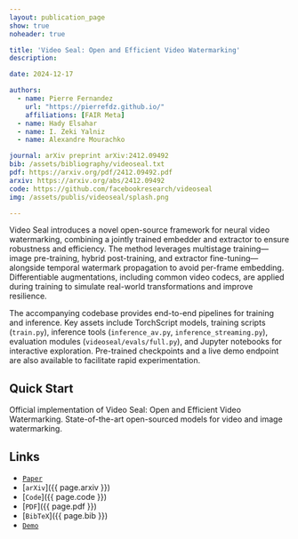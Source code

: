 ```yaml
---
layout: publication_page
show: true
noheader: true

title: 'Video Seal: Open and Efficient Video Watermarking'
description: 

date: 2024-12-17

authors:
  - name: Pierre Fernandez
    url: "https://pierrefdz.github.io/"
    affiliations: [FAIR Meta]
  - name: Hady Elsahar
  - name: I. Zeki Yalniz
  - name: Alexandre Mourachko

journal: arXiv preprint arXiv:2412.09492
bib: /assets/bibliography/videoseal.txt
pdf: https://arxiv.org/pdf/2412.09492.pdf
arxiv: https://arxiv.org/abs/2412.09492
code: https://github.com/facebookresearch/videoseal
img: /assets/publis/videoseal/splash.png

---
```


Video Seal introduces a novel open-source framework for neural video watermarking, combining a jointly trained embedder and extractor to ensure robustness and efficiency. The method leverages multistage training—image pre-training, hybrid post-training, and extractor fine-tuning—alongside temporal watermark propagation to avoid per-frame embedding. Differentiable augmentations, including common video codecs, are applied during training to simulate real-world transformations and improve resilience.

The accompanying codebase provides end-to-end pipelines for training and inference. Key assets include TorchScript models, training scripts (`train.py`), inference tools (`inference_av.py`, `inference_streaming.py`), evaluation modules (`videoseal/evals/full.py`), and Jupyter notebooks for interactive exploration. Pre-trained checkpoints and a live demo endpoint are also available to facilitate rapid experimentation.

## Quick Start

Official implementation of Video Seal: Open and Efficient Video Watermarking. State-of-the-art open-sourced models for video and image watermarking.

## Links

- [`Paper`](https://ai.meta.com/research/publications/video-seal-open-and-efficient-video-watermarking/)
- [`arXiv`]({{ page.arxiv }})
- [`Code`]({{ page.code }})
- [`PDF`]({{ page.pdf }})
- [`BibTeX`]({{ page.bib }})
- [`Demo`](https://aidemos.meta.com/videoseal)
